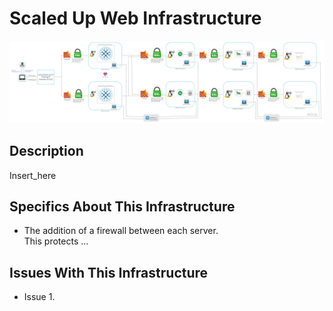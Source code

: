# Scaled Up Web Infrastructure

![Image of a scaled up web infrastructure](3-scale_up.jpg)


## Description

Insert_here

## Specifics About This Infrastructure

+ The addition of a firewall between each server.<br/>This protects ...

## Issues With This Infrastructure

+ Issue 1.
